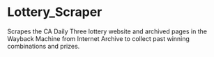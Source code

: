 # Lottery_Scraper
Scrapes the CA Daily Three lottery website and archived pages in the Wayback Machine from Internet Archive to collect past winning combinations and prizes.
